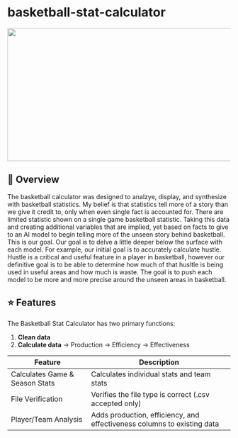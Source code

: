 # basketball-stat-calculator

<p align="center">
    <img src="logo.png" width="800" height="300">
</p>

## 💼 Overview

The basketball calculator was designed to analzye, display, and synthesize with basketball statistics. My belief is that statistics tell more of a story than we give it credit to, only when even single fact is accounted for. There are limited statistic shown on a single game basketball statistic. Taking this data and creating additional variables that are implied, yet based on facts to give to an AI model to begin telling more of the unseen story behind basketball.
This is our goal. Our goal is to delve a little deeper below the surface with each model. For example, our initial goal is to accurately calculate hustle. Hustle is a critical and useful feature in a player in basketball, however our definitive goal is to be able to determine how much of that husltle is being used in useful areas and how much is waste. The goal is to push each model to be more and more precise around the unseen areas in basketball.

## ⭐️ Features

The Basketball Stat Calculator has two primary functions:

1. **Clean data**
2. **Calculate data** → Production → Efficiency → Effectiveness

| Feature                        | Description                                                             |
| ------------------------------ | ----------------------------------------------------------------------- |
| Calculates Game & Season Stats | Calculates individual stats and team stats                              |
| File Verification              | Verifies the file type is correct (.csv accepted only)                  |
| Player/Team Analysis           | Adds production, efficiency, and effectiveness columns to existing data |

##
